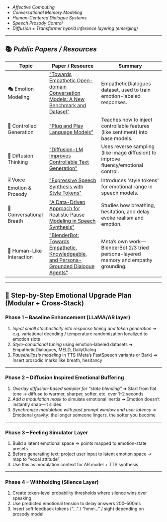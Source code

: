 * *Affective Computing*
* *Conversational Memory Modeling*
* *Human-Centered Dialogue Systems*
* *Speech Prosody Control*
* *Diffusion + Transformer hybrid inference layering (emerging)*

---

## 📚 *Public Papers / Resources*

| Topic                       | Paper / Resource                                                                                                          | Summary                                                                            |
| --------------------------- | ------------------------------------------------------------------------------------------------------------------------- | ---------------------------------------------------------------------------------- |
| 🎭 Emotion Modeling         | ["Towards Empathetic Open-domain Conversation Models: A New Benchmark and Dataset"](https://arxiv.org/abs/1811.00207)     | EmpatheticDialogues dataset, used to train emotion-labeled responses.              |
| 🎨 Controlled Generation    | ["Plug and Play Language Models"](https://arxiv.org/abs/1912.02164)                                                       | Teaches how to inject controllable features (like sentiment) into base models.     |
| 🔄 Diffusion Thinking       | ["Diffusion-LM Improves Controllable Text Generation"](https://arxiv.org/abs/2205.14217)                                  | Uses reverse sampling (like image diffusion) to improve fluency/emotional control. |
| 🎚️ Voice Emotion & Prosody | ["Expressive Speech Synthesis with Style Tokens"](https://arxiv.org/abs/1803.09017)                                       | Introduces 'style tokens' for emotional range in speech models.                    |
| 🫧 Conversational Breath    | ["A Data-Driven Approach for Realistic Pause Modeling in Speech Synthesis"](https://arxiv.org/abs/2004.05076)             | Studies how breathing, hesitation, and delay evoke realism and emotion.            |
| 🧠 Human-Like Interaction   | ["BlenderBot: Towards Empathetic, Knowledgeable, and Persona-Grounded Dialogue Agents"](https://arxiv.org/abs/2004.13637) | Meta’s own work—BlenderBot 2/3 tried persona-layered memory and empathy grounding. |

---

## 🧪 Step-by-Step Emotional Upgrade Plan (Modular + Cross-Stack)

### Phase 1 – Baseline Enhancement (LLaMA/AR layer)

1. *Inject small stochasticity into response timing and token generation*
   ➜ e.g. variational decoding / temperature randomization localized to emotion slots
2. *Style-conditional tuning* using emotion-labeled datasets
   ➜ EmpatheticDialogues, MELD, DailyDialog
3. *Pause/ellipsis modeling* in TTS (Meta’s FastSpeech variants or Bark)
   ➜ Insert prosodic marks like breath, hesitancy

---

### Phase 2 – Diffusion Inspired Emotional Buffering

1. *Overlay diffusion-based sampler for “state blending”*
   ➜ Start from flat tone → diffuse to warmer, sharper, softer, etc. over 1–2 seconds
2. *Add a modulation mask* to simulate emotional inertia
   ➜ Emotion doesn’t instantly snap—it slides
3. *Synchronize modulation with past prompt window and user latency*
   ➜ Emotional gravity: the longer someone lingers, the softer you become

---

### Phase 3 – Feeling Simulator Layer

1. Build a latent emotional space → points mapped to emotion-state presets
2. Before generating text: project user input to latent emotion space → map to “vocal attitude”
3. Use this as modulation context for AR model + TTS synthesis

---

### Phase 4 – Withholding (Silence Layer)

1. Create token-level probability thresholds where silence wins over speaking
2. Use predicted emotional tension to delay answers 200–500ms
3. Insert soft feedback tokens (“…” / “hmm…” / sigh) depending on prosody model
